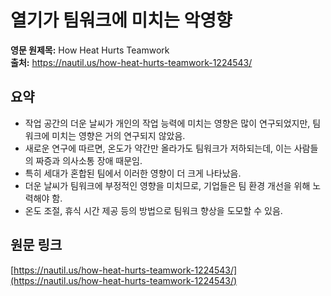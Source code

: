 # 열기가 팀워크에 미치는 악영향

**영문 원제목:** How Heat Hurts Teamwork  
**출처:** https://nautil.us/how-heat-hurts-teamwork-1224543/

## 요약
- 작업 공간의 더운 날씨가 개인의 작업 능력에 미치는 영향은 많이 연구되었지만, 팀워크에 미치는 영향은 거의 연구되지 않았음.
- 새로운 연구에 따르면, 온도가 약간만 올라가도 팀워크가 저하되는데, 이는 사람들의 짜증과 의사소통 장애 때문임.
- 특히 세대가 혼합된 팀에서 이러한 영향이 더 크게 나타났음.
- 더운 날씨가 팀워크에 부정적인 영향을 미치므로, 기업들은 팀 환경 개선을 위해 노력해야 함.
- 온도 조절, 휴식 시간 제공 등의 방법으로 팀워크 향상을 도모할 수 있음.

## 원문 링크
[https://nautil.us/how-heat-hurts-teamwork-1224543/](https://nautil.us/how-heat-hurts-teamwork-1224543/)

